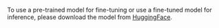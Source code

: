 To use a pre-trained model for fine-tuning or use a fine-tuned model for inference, please download the model from [HuggingFace](https://huggingface.co/zhangtaolab).
